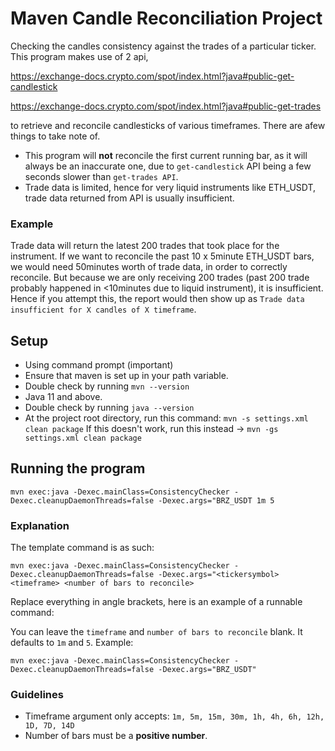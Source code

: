# Maven Candle Reconciliation Project
Checking the candles consistency against the trades of a particular ticker.
This program makes use of 2 api,

https://exchange-docs.crypto.com/spot/index.html?java#public-get-candlestick

https://exchange-docs.crypto.com/spot/index.html?java#public-get-trades

to retrieve and reconcile candlesticks of various timeframes. There are afew things to take note of.
- This program will **not** reconcile the first current running bar, as it will always be an inaccurate one, due to `get-candlestick` API being a few seconds slower than `get-trades API`.
- Trade data is limited, hence for very liquid instruments like ETH_USDT, trade data returned from API is usually insufficient.
### Example
Trade data will return the latest 200 trades that took place for the instrument. If we want to reconcile the past 10 x 5minute ETH_USDT bars, we would need 50minutes worth of trade data, in order to correctly reconcile. But because we are only receiving 200 trades (past 200 trade probably happened in <10minutes due to liquid instrument), it is insufficient. Hence if you attempt this, the report would then show up as `Trade data insufficient for X candles of X timeframe`.


## Setup
- Using command prompt (important)
- Ensure that maven is set up in your path variable.
- Double check by running `mvn --version`
- Java 11 and above.
- Double check by running `java --version`
- At the project root directory, run this command:
`mvn -s settings.xml clean package` If this doesn't work, run this instead -> `mvn -gs settings.xml clean package `


## Running the program

`mvn exec:java -Dexec.mainClass=ConsistencyChecker -Dexec.cleanupDaemonThreads=false -Dexec.args="BRZ_USDT 1m 5`

### Explanation
The template command is as such:

`mvn exec:java -Dexec.mainClass=ConsistencyChecker -Dexec.cleanupDaemonThreads=false -Dexec.args="<tickersymbol> <timeframe> <number of bars to reconcile>`

Replace everything in angle brackets, here is an example of a runnable command: 

You can leave the `timeframe` and `number of bars to reconcile` blank. It defaults to `1m` and `5`. Example:

`mvn exec:java -Dexec.mainClass=ConsistencyChecker -Dexec.cleanupDaemonThreads=false -Dexec.args="BRZ_USDT"`
  
### Guidelines
- Timeframe argument only accepts:
`1m, 5m, 15m, 30m, 1h, 4h, 6h, 12h, 1D, 7D, 14D`
- Number of bars must be a __positive number__.
